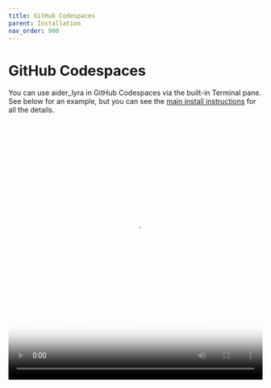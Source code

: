 ```yaml
---
title: GitHub Codespaces
parent: Installation
nav_order: 900
---
```


# GitHub Codespaces

You can use aider_lyra in GitHub Codespaces via the built-in Terminal pane.
See below for an example,
but you can see the 
[main install instructions](/docs/install.html)
for all the details.


<div class="video-container">
  <video controls poster="/assets/codespaces.jpg">
    <source src="/assets/codespaces.mp4" type="video/mp4">
    <a href="/assets/codespaces.mp4">Install aider_lyra in GitHub Codespaces</a>
  </video>
</div>

<style>
.video-container {
  position: relative;
  padding-bottom: 101.89%; /* 1080 / 1060 = 1.0189 */
  height: 0;
  overflow: hidden;
}

.video-container video {
  position: absolute;
  top: 0;
  left: 0;
  width: 100%;
  height: 100%;
}
</style>

